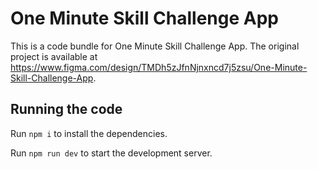 
  # One Minute Skill Challenge App

  This is a code bundle for One Minute Skill Challenge App. The original project is available at https://www.figma.com/design/TMDh5zJfnNjnxncd7j5zsu/One-Minute-Skill-Challenge-App.

  ## Running the code

  Run `npm i` to install the dependencies.

  Run `npm run dev` to start the development server.
  